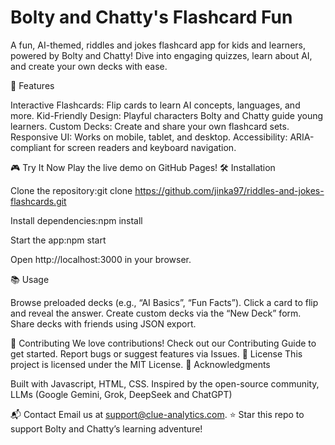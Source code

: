 # Bolty and Chatty's Flashcard Fun
  
A fun, AI-themed, riddles and jokes flashcard app for kids and learners, powered by Bolty and Chatty! Dive into engaging quizzes, learn about AI, and create your own decks with ease.

🚀 Features

Interactive Flashcards: Flip cards to learn AI concepts, languages, and more.
Kid-Friendly Design: Playful characters Bolty and Chatty guide young learners.
Custom Decks: Create and share your own flashcard sets.
Responsive UI: Works on mobile, tablet, and desktop.
Accessibility: ARIA-compliant for screen readers and keyboard navigation.

🎮 Try It Now
Play the live demo on GitHub Pages!
🛠️ Installation

Clone the repository:git clone https://github.com/jinka97/riddles-and-jokes-flashcards.git


Install dependencies:npm install


Start the app:npm start


Open http://localhost:3000 in your browser.

📚 Usage

Browse preloaded decks (e.g., “AI Basics”, “Fun Facts”).
Click a card to flip and reveal the answer.
Create custom decks via the “New Deck” form.
Share decks with friends using JSON export.

🤝 Contributing
We love contributions! Check out our Contributing Guide to get started. Report bugs or suggest features via Issues.
📄 License
This project is licensed under the MIT License.
🙌 Acknowledgments

Built with Javascript, HTML, CSS.
Inspired by the open-source community, LLMs (Google Gemini, Grok, DeepSeek and ChatGPT) 

📬 Contact
Email us at support@clue-analytics.com.
⭐ Star this repo to support Bolty and Chatty’s learning adventure!

